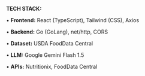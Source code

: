 **TECH STACK:**

• **Frontend:** React (TypeScript), Tailwind (CSS), Axios

• **Backend:** Go (GoLang), net/http, CORS

• **Dataset:** USDA FoodData Central

• **LLM:** Google Gemini Flash 1.5

• **APIs:** Nutritionix, FoodData Central
